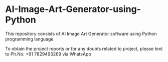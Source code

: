 # AI-Image-Art-Generator-using-Python
This repository consists of AI Image Art Generator software using Python programming language

To obtain the project reports or for any doubts related to project, please text to Ph.No: +91 7829493269 via WhatsApp
